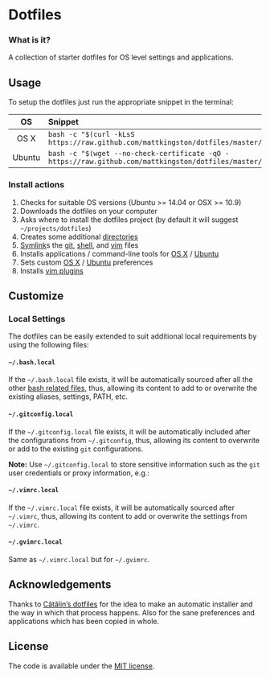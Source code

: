 
# Dotfiles

### What is it?

A collection of starter dotfiles for OS level settings and applications.

## Usage

To setup the dotfiles just run the appropriate snippet in the terminal:

| OS | Snippet |
|:---:|:---|
| OS X | `bash -c "$(curl -kLsS https://raw.github.com/mattkingston/dotfiles/master/install)"` |
| Ubuntu | `bash -c "$(wget --no-check-certificate -qO - https://raw.github.com/mattkingston/dotfiles/master/install)"` |

### Install actions

1. Checks for suitable OS versions (Ubuntu >= 14.04 or OSX >= 10.9)
1. Downloads the dotfiles on your computer
1. Asks where to install the dotfiles project (by default it will suggest
  `~/projects/dotfiles`)
1. Creates some additional [directories](os/create_directories.sh)
1. [Symlink](os/create_symbolic_links.sh)s the
  [git](git),
  [shell](shell), and
  [vim](vim) files
1. Installs applications / command-line tools for
  [OS X](os/os_x/installs/main.sh) /
  [Ubuntu](os/ubuntu/installs/main.sh)
1. Sets custom
  [OS X](os/os_x/preferences/main.sh) /
  [Ubuntu](os/ubuntu/preferences/main.sh) preferences
1. Installs [vim plugins](vim/vim/plugins)

## Customize

### Local Settings

The dotfiles can be easily extended to suit additional local requirements by using the following files:

#### `~/.bash.local`

If the `~/.bash.local` file exists, it will be automatically sourced after all the other [bash related files](shell), thus, allowing its content to add to or overwrite the existing aliases, settings, PATH, etc.

#### `~/.gitconfig.local`

If the `~/.gitconfig.local` file exists, it will be automatically included after the configurations from `~/.gitconfig`, thus, allowing its content to overwrite or add to the existing `git` configurations.

__Note:__ Use `~/.gitconfig.local` to store sensitive information such as the `git` user credentials or proxy information, e.g.:

#### `~/.vimrc.local`

If the `~/.vimrc.local` file exists, it will be automatically sourced
after `~/.vimrc`, thus, allowing its content to add or overwrite the
settings from `~/.vimrc`.

#### `~/.gvimrc.local`

Same as `~/.vimrc.local` but for `~/.gvimrc`.

## Acknowledgements

Thanks to [Cătălin’s dotfiles](https://github.com/alrra/dotfiles) for the idea to make an automatic installer and the way in which that process happens. Also for the sane preferences and applications which has been copied in whole.

## License

The code is available under the [MIT license](LICENSE.txt).
